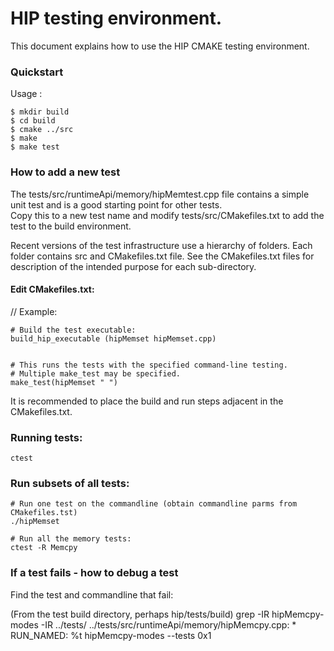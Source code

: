 # HIP testing environment.

This document explains how to use the HIP CMAKE testing environment.  

### Quickstart
Usage :
```
$ mkdir build
$ cd build
$ cmake ../src
$ make
$ make test
```

### How to add a new test

The tests/src/runtimeApi/memory/hipMemtest.cpp file contains a simple unit test and is a good starting point for other tests.  
Copy this to a new test name and modify tests/src/CMakefiles.txt to add the test to the build environment.

Recent versions of the test infrastructure use a hierarchy of folders.  Each folder contains src and CMakefiles.txt file. 
See the CMakefiles.txt files for description of the intended purpose for each sub-directory.


#### Edit CMakefiles.txt:
// Example:
```
# Build the test executable:
build_hip_executable (hipMemset hipMemset.cpp) 


# This runs the tests with the specified command-line testing.  
# Multiple make_test may be specified.  
make_test(hipMemset " ")
```

It is recommended to place the build and run steps adjacent in the CMakefiles.txt.


### Running tests:
```
ctest
```

### Run subsets of all tests:
```
# Run one test on the commandline (obtain commandline parms from CMakefiles.tst)
./hipMemset

# Run all the memory tests:
ctest -R Memcpy
```


### If a test fails - how to debug a test

Find the test and commandline that fail:

(From the test build directory, perhaps hip/tests/build)
grep -IR hipMemcpy-modes -IR ../tests/
../tests/src/runtimeApi/memory/hipMemcpy.cpp: * RUN_NAMED: %t hipMemcpy-modes --tests 0x1



